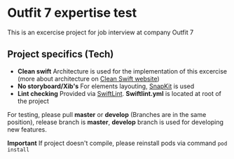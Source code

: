 # Outfit 7 expertise test

This is an excercise project for job interview at company Outfit 7

## Project specifics (Tech)

* **Clean swift**
Architecture is used for the implementation of this excercise (more about architecture on [Clean Swift website](https://clean-swift.com))
* **No storyboard/Xib's**
For elements layouting,  [SnapKit](http://snapkit.io) is used
* **Lint checking** 
Provided via [SwiftLint](https://github.com/realm/SwiftLint). **Swiftlint.yml** is located at root of the project

For testing, please pull **master** or **develop** (Branches are in the same position), release branch is **master**, **develop** branch is used for developing new features.

**Important** If project doesn't compile, please reinstall pods via command  `pod install`
